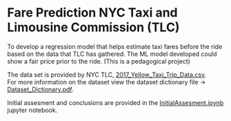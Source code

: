 # Fare Prediction NYC Taxi and Limousine Commission (TLC)
To develop a regression model that helps estimate taxi fares before the ride based on the data that TLC has gathered. The ML model developed could show a fair price prior to the ride. (This is a pedagogical project)

The data set is provided by NYC TLC, [2017_Yellow_Taxi_Trip_Data.csv](2017_Yellow_Taxi_Trip_Data.csv).<br>
For more information on the dataset view the dataset dictionary file -> [Dataset_Dictionary.pdf](Dataset_Dictionary.pdf).

Initial assesment and conclusions are provided in the [InitialAssesment.ipynb](InitialAssesment.ipynb)  jupyter notebook.
